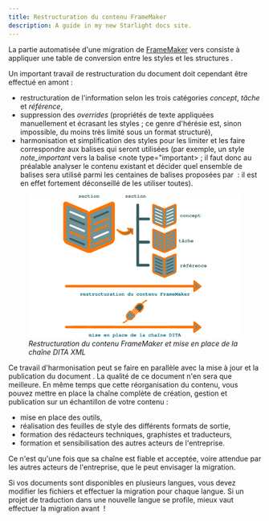 ```yaml
---
title: Restructuration du contenu FrameMaker
description: A guide in my new Starlight docs site.
---
```


La partie automatisée d\'une migration de [FrameMaker]() vers consiste à
appliquer une table de conversion entre les styles et les structures .

Un important travail de restructuration du document doit cependant être
effectué en amont :

-   restructuration de l\'information selon les trois catégories
    *concept*, *tâche* et *référence*,
-   suppression des *overrides* (propriétés de texte appliquées
    manuellement et écrasant les styles ; ce genre d\'hérésie est, sinon
    impossible, du moins très limité sous un format structuré),
-   harmonisation et simplification des styles pour les limiter et les
    faire correspondre aux balises qui seront utilisées (par exemple, un
    style *note_important* vers la balise \<note type=\"important\> ; il
    faut donc au préalable analyser le contenu existant et décider quel
    ensemble de balises sera utilisé parmi les centaines de balises
    proposées par  : il est en effet fortement déconseillé de les
    utiliser toutes).

<figure>
<img src="graphics/framemaker-restructure.svg"
alt="graphics/framemaker-restructure.svg" />
<figcaption><em>Restructuration du contenu FrameMaker et mise en place
de la chaîne DITA XML</em></figcaption>
</figure>

Ce travail d\'harmonisation peut se faire en parallèle avec la mise à
jour et la publication du document . La qualité de ce document n\'en
sera que meilleure. En même temps que cette réorganisation du contenu,
vous pouvez mettre en place la chaîne complète de création, gestion et
publication sur un échantillon de votre contenu :

-   mise en place des outils,
-   réalisation des feuilles de style des différents formats de sortie,
-   formation des rédacteurs techniques, graphistes et traducteurs,
-   formation et sensibilisation des autres acteurs de l\'entreprise.

Ce n\'est qu\'une fois que sa chaîne est fiable et acceptée, voire
attendue par les autres acteurs de l\'entreprise, que le peut envisager
la migration.

Si vos documents sont disponibles en plusieurs langues, vous devez
modifier les fichiers et effectuer la migration pour chaque langue. Si
un projet de traduction dans une nouvelle langue se profile, mieux vaut
effectuer la migration avant  !

